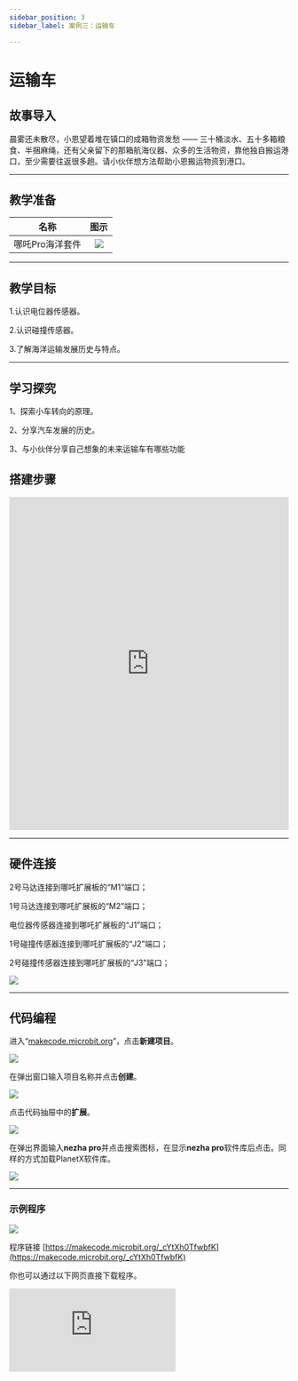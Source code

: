 ```yaml
---
sidebar_position: 3
sidebar_label: 案例三：运输车

---
```


# 运输车
## 故事导入
晨雾还未散尽，小恩望着堆在镇口的成箱物资发愁 —— 三十桶淡水、五十多箱粮食、半捆麻绳，还有父亲留下的那箱航海仪器、众多的生活物资，靠他独自搬运港口，至少需要往返很多趟。请小伙伴想方法帮助小恩搬运物资到港口。

--- 

## 教学准备

|     名称     |            图示            |
| :----------: | :--------------------------: |
|   哪吒Pro海洋套件  |   ![](https://wiki-media-ef.oss-cn-hongkong.aliyuncs.com/docs/microbit/building-blocks/nezha-pro-ocean-kit/nezha-pro-ocean-kit-products-introduction-002.png.png)  |

--- 
## 教学目标 
1.认识电位器传感器。

2.认识碰撞传感器。

3.了解海洋运输发展历史与特点。

--- 

## 学习探究

1、探索小车转向的原理。

2、分享汽车发展的历史。

3、与小伙伴分享自己想象的未来运输车有哪些功能

## 搭建步骤

<embed src="https://https://wiki-media-ef.oss-cn-hongkong.aliyuncs.com/docs/microbit/building-blocks/nezha-pro-ocean-kit/setup-diagram/case03/nezha-pro-ocean-kit-step-03-1.png.pdf" type="application/pdf" width="100%" height="600px" />

--- 

## 硬件连接
2号马达连接到哪吒扩展板的“M1”端口；

1号马达连接到哪吒扩展板的“M2”端口；

电位器传感器连接到哪吒扩展板的“J1”端口；

1号碰撞传感器连接到哪吒扩展板的“J2”端口；

2号碰撞传感器连接到哪吒扩展板的“J3”端口；

![](https://wiki-media-ef.oss-cn-hongkong.aliyuncs.com/docs/microbit/building-blocks/nezha-pro-ocean-kit/setup-diagram/case03/nezha-pro-ocean-kit-step-03-3.png.png)

--- 
## 代码编程

进入“[makecode.microbit.org](https://makecode.microbit.org)”，点击**新建项目**。

![](https://wiki-media-ef.oss-cn-hongkong.aliyuncs.com/docs/microbit/building-blocks/microbit-space-science-kit/images/microbit-space-science-kit-case01-07.png)

在弹出窗口输入项目名称并点击**创建**。

![](https://wiki-media-ef.oss-cn-hongkong.aliyuncs.com/docs/microbit/building-blocks/microbit-space-science-kit/images/microbit-space-science-kit-case01-11.png)

点击代码抽屉中的**扩展**。

![](https://wiki-media-ef.oss-cn-hongkong.aliyuncs.com/docs/microbit/building-blocks/microbit-space-science-kit/images/microbit-space-science-kit-case01-09.png)

在弹出界面输入**nezha pro**并点击搜索图标，在显示**nezha pro**软件库后点击。同样的方式加载PlanetX软件库。

![](https://wiki-media-ef.oss-cn-hongkong.aliyuncs.com/docs/microbit/building-blocks/microbit-space-science-kit/images/microbit-space-science-kit-case01-10.png)

---
### 示例程序

![](https://wiki-media-ef.oss-cn-hongkong.aliyuncs.com/docs/microbit/building-blocks/nezha-pro-ocean-kit/setup-diagram/case03/nezha-pro-ocean-kit-step-03-2.png.png)

程序链接
[https://makecode.microbit.org/_cYtXh0TfwbfK](https://makecode.microbit.org/_cYtXh0TfwbfK)

你也可以通过以下网页直接下载程序。

<div
    style={{
        position: 'relative',
        paddingBottom: '60%',
        overflow: 'hidden',
    }}
>
    <iframe
        src="https://makecode.microbit.org/_cYtXh0TfwbfK"
        frameborder="0"
        sandbox="allow-popups allow-forms allow-scripts allow-same-origin"
        style={{
            position: 'absolute',
            width: '100%',
            height: '100%',
        }}
    />
</div>

---
### 下载程序

使用 USB 线连接 PC 和 micro:bit V2。

![](https://wiki-media-ef.oss-cn-hongkong.aliyuncs.com/docs/microbit/building-blocks/microbit-space-science-kit/images/microbit-space-science-kit-manual03.gif)

连接成功后，电脑上会识别出一个名为 MICROBIT 的盘符。

![](https://wiki-media-ef.oss-cn-hongkong.aliyuncs.com/docs/microbit/building-blocks/microbit-space-science-kit/images/microbit-space-science-kit-manual06.png)

点击左下角的![](https://wiki-media-ef.oss-cn-hongkong.aliyuncs.com/docs/microbit/building-blocks/microbit-space-science-kit/images/microbit-space-science-kit-manual07.png)，选择**Connect Device**。

![](https://wiki-media-ef.oss-cn-hongkong.aliyuncs.com/docs/microbit/building-blocks/microbit-space-science-kit/images/microbit-space-science-kit-manual11.png)

点击![](https://wiki-media-ef.oss-cn-hongkong.aliyuncs.com/docs/microbit/building-blocks/microbit-space-science-kit/images/microbit-space-science-kit-manual08.png)。

![](https://wiki-media-ef.oss-cn-hongkong.aliyuncs.com/docs/microbit/building-blocks/microbit-space-science-kit/images/microbit-space-science-kit-manual12.png)

点击![](https://wiki-media-ef.oss-cn-hongkong.aliyuncs.com/docs/microbit/building-blocks/microbit-space-science-kit/images/microbit-space-science-kit-manual09.png)。

![](https://wiki-media-ef.oss-cn-hongkong.aliyuncs.com/docs/microbit/building-blocks/microbit-space-science-kit/images/microbit-space-science-kit-manual13.png)

在弹出窗口选择 **BBC micro:bit CMSIS-DAP**，然后选择**连接**，至此，我们的 micro:bit 就已经连接成功。

![](https://wiki-media-ef.oss-cn-hongkong.aliyuncs.com/docs/microbit/building-blocks/microbit-space-science-kit/images/microbit-space-science-kit-manual14.png)

点击**下载程序**

![](https://wiki-media-ef.oss-cn-hongkong.aliyuncs.com/docs/microbit/building-blocks/microbit-space-science-kit/images/microbit-space-science-kit-manual10.png)

---
## 案例演示

按1号碰撞传感器，小车向前进，按2号碰撞传感器，小车向后退，通过电位传感器的控制小车速度。

**图片**

---
### 扩展知识

###海洋运输：连接世界的蓝色动脉

#### 一、海洋运输的历史演进

**古代至中世纪（帆船时代）**

技术特征：依靠风力驱动，典型如中国明代宝船、阿拉伯三角帆船、欧洲卡拉维尔帆船。

贸易网络：丝绸之路的海上分支（印度洋 - 太平洋航线）、地中海贸易圈（罗马帝国谷物运输）。

局限：航速慢（约 5-7 节），依赖季风，航线受地理限制。

**工业革命至 20 世纪（蒸汽与机械化时代）**

技术突破：1807 年富尔顿蒸汽船问世，19 世纪铁壳船取代木质船，20 世纪集装箱化（1956 年麦克莱恩首次使用集装箱）。

影响：1900 年全球海运贸易量约 5 亿吨，二战后集装箱运输使成本降低 90%，推动全球化分工。

**21 世纪至今（智能化与绿色转型）**

现状：2023 年全球海运承担约 80% 的国际贸易量（按吨公里计算），商船队总吨位超 20 亿吨（UNCTAD 数据）。

趋势：自动化港口（如上海洋山港）、LNG 动力船舶、数字化航运管理（区块链提单）。

#### 二、海洋运输的主要方式与船舶类型
|运输方式|	船舶类型|	典型货物|	特点|
|---|---|---|---|
|集装箱运输|	集装箱船（超大型如 24,000TEU）|	工业制品、消费品	|标准化装卸，占海运贸易量 35%（按价值），航线覆盖全球主要港口。|
|散货运输|	好望角型、巴拿马型散货船|	铁矿石、煤炭、谷物|	单船载重超 20 万吨，航线集中于资源出口国（如澳大利亚 - 中国铁矿航线）。|
|油轮运输|	VLCC（超大型油轮，载重 30 万吨 +）|	原油、成品油	航线受地缘政治影响显著（如霍尔木兹海峡、马六甲海峡），需防污染设计。|
|液化气运输|	LNG/LPG 运输船|	液化天然气、石油气|	需低温或高压储存，船舶建造成本高，航线集中于中东 - 东亚、北美 - 欧洲。|
|件杂货运输|	多用途货船|	机械、车辆、建材|	适合非标准化货物，逐渐被集装箱替代，占比下降至 10% 以下。|
|特种运输、	滚装船、重吊船、冷藏船|	汽车、重型设备、生鲜食品	|滚装船可直接装卸车辆（如汽车出口），冷藏船温控精度达 ±0.5℃。|

#### 三、全球海洋运输的关键航线与枢纽

**主要国际航线**

亚欧航线：苏伊士运河航线（亚洲 - 欧洲，航程较绕好望角缩短 40%）、北极东北航道（中俄航线，夏季通航）。

跨太平洋航线：远东 - 北美西海岸（长滩、洛杉矶）、远东 - 北美东海岸（经巴拿马运河）。

大西洋航线：欧洲 - 北美（传统贸易线）、南美东海岸 - 欧洲（大豆、铁矿运输）。

**枢纽港口（2023 年吞吐量数据）**

集装箱港：上海港（4,730 万 TEU）、新加坡港（3,740 万 TEU）、宁波舟山港（3,335 万 TEU）。

散货港：澳大利亚黑德兰港（铁矿石，年吞吐量 1.8 亿吨）、巴西图巴朗港（铁矿石）。

油轮港：沙特朱拜勒港、阿联酋富查伊拉港（波斯湾原油转运枢纽）。

#### 四、海洋运输的挑战与可持续发展

**环境挑战**

碳排放：航运业占全球温室气体排放 2.8%（2023 年），国际海事组织（IMO）要求 2050 年实现净零排放。

污染风险：船舶硫排放（2020 年 IMO 限硫令，硫含量≤0.5%）、压载水导致的生物入侵（如斑马贻贝扩散）。

事故影响：原油泄漏（如 1989 年埃克森瓦尔迪兹号事故，污染阿拉斯加海域）、集装箱落水（每年约 1 万标准箱丢失）。

**地缘与安全风险**

海盗威胁：几内亚湾（2023 年发生 54 起海盗袭击）、亚丁湾（经国际护航后风险降低）。

地缘冲突：俄乌战争影响黑海谷物运输（2022 年黑海谷物协议）、红海航运受也门冲突干扰。
可持续发展实践

绿色技术：甲醇动力船（如马士基 2023 年首艘甲醇集装箱船）、氨燃料试验船、风力辅助推进（安装帆翼或风筝）。

数字化转型：区块链提单（如马士基与 IBM 合作的 TradeLens 平台）、AI 预测航线优化（降低油耗 10-15%）。

国际治理：IMO《2021 年国际航运碳强度指标（CII）》，要求船舶每年碳强度提升 2%。

#### 五、未来趋势：智能化、低碳化与区域化

**技术创新**

自动驾驶船舶（如日本 2024 年测试的无人集装箱船）、氢燃料船舶（2030 年目标）。

**区域化贸易**

近岸航运（欧洲短海运输占比提升至 30%）、区域内港口联盟（如东南亚港口网络）。

**新兴市场**

非洲沿海航运开发（如尼日利亚拉各斯港扩建）、北极航线商业化（中俄合作亚马尔液化天然气项目）。

海洋运输作为全球化的基石，正从 “效率优先” 向 “绿色智能” 转型，其发展与地缘政治、技术革新、生态保护深度交织，重塑着 21 世纪的世界经济格局。
